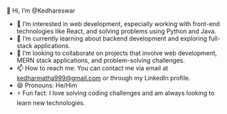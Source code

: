 👋 Hi, I’m @Kedhareswar

- 👀 I’m interested in web development, especially working with front-end technologies like React, and solving problems using Python and Java.
- 🌱 I’m currently learning about backend development and exploring full-stack applications.
- 💞️ I’m looking to collaborate on projects that involve web development, MERN stack applications, and problem-solving challenges.
- 📫 How to reach me: You can contact me via email at kedharmatha999@gmail.com or through my LinkedIn profile.
- 😄 Pronouns: He/Him
- ⚡ Fun fact: I love solving coding challenges and am always looking to learn new technologies.


<!---
Kedhar-mt/Kedhar-mt is a ✨ special ✨ repository because its `README.md` (this file) appears on your GitHub profile.
You can click the Preview link to take a look at your changes.
--->

